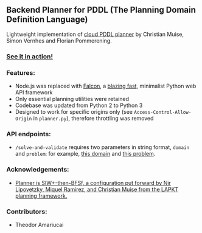 ## Backend Planner for PDDL (The Planning Domain Definition Language)

Lightweight implementation of [cloud PDDL planner](https://bitbucket.org/planning-researchers/cloud-solver/src/master/) by Christian Muise, Simon Vernhes and Florian Pommerening.

### [See it in action!](https://finitech-sdp.github.io/operations-monitor/#/)

### Features:
- Node.js was replaced with [Falcon](https://falconframework.org/#), a [blazing fast](https://falconframework.org/#sectionBenchmarks), minimalist Python web API framework
- Only essential planning utilities were retained
- Codebase was updated from Python 2 to Python 3
- Designed to work for specific origins only (see `Access-Control-Allow-Origin` in `planner.py`), therefore throttling was removed

### API endpoints:
- `/solve-and-validate` requires two parameters in string format, `domain` and `problem`: for example, [this domain](https://raw.githubusercontent.com/Finitech-SDP/operations-monitor/master/src/assets/planner/domain/domain.pddl) and [this problem](https://raw.githubusercontent.com/Finitech-SDP/operations-monitor/master/src/assets/planner/problem/problem.pddl).

### Acknowledgements:
- [Planner is SIW+-then-BFSf, a configuration put forward by Nir Lipovetzky, Miquel Ramirez, and Christian Muise from the LAPKT planning framework.](https://github.com/LAPKT-dev/LAPKT-public/tree/master/planners/siw_plus-then-bfs_f-ffparser)

### Contributors:
- Theodor Amariucai